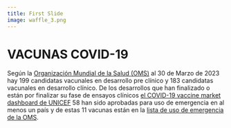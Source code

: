 ```yaml
---
title: First Slide
image: waffle_3.png
---
```


# VACUNAS COVID-19

Según la [Organización Mundial de la Salud (OMS)](https://www.who.int/publications/m/item/draft-landscape-of-covid-19-candidate-vaccines) al 30 de Marzo de 2023 hay 199 candidatas vacunales en desarrollo pre clínico y 183 candidatas vacunales en desarrollo clínico. De los desarrollos que han finalizado o están por finalizar su fase de ensayos clínicos [el COVID-19 vaccine market dashboard de UNICEF](https://www.unicef.org/supply/covid-19-vaccine-market-dashboard) 58 han sido aprobadas para uso de emergencia en al menos un país y de estas 11 vacunas están en la [lista de uso de emergencia de la OMS](https://extranet.who.int/pqweb/vaccines/vaccinescovid-19-vaccine-eul-issued).

